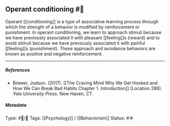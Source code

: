 ## Operant conditioning  #🧠 

Operant [[conditioning]] is a type of associative learning process through which the strength of a behavior is modified by reinforcement or punishment. In operant conditioning, we learn to approach stimuli because we have previously associated it with pleasant [[feeling]]s (reward) and to avoid stimuli because we have previously associated it with painful [[feeling]]s (punishment). These approach and avoidance behaviors are known as positive and negative reinforcement. 

___

##### References

- Brewer, Judson. (2017). [[The Craving Mind Why We Get Hooked and How We Can Break Bad Habits Chapter 1. Introduction]] (Location 286). _Yale University Press_. New Haven, CT.

##### Metadata

Type: #🔵/🔵 
Tags: [[Psychology]] / [[Behaviorism]] 
Status: #☀️ 
